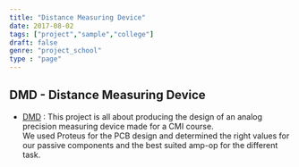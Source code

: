 ```yaml
---
title: "Distance Measuring Device"
date: 2017-08-02
tags: ["project","sample","college"]
draft: false
genre: "project_school"
type : "page"
---
```


DMD - Distance Measuring Device
----------------------------
- [DMD](../dmd) : This project is all about producing the design of an analog precision measuring device made for a CMI course.  
We used Proteus for the PCB design and determined the right values for our passive components and the best suited amp-op for the different task.